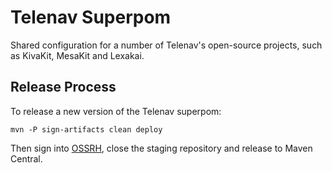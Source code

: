 Telenav Superpom
================

Shared configuration for a number of Telenav's open-source projects, such as KivaKit,
MesaKit and Lexakai.

## Release Process

To release a new version of the Telenav superpom:

    mvn -P sign-artifacts clean deploy
    
Then sign into [OSSRH](https://s01.oss.sonatype.org/#stagingRepositories), close the staging repository and release to Maven Central.
